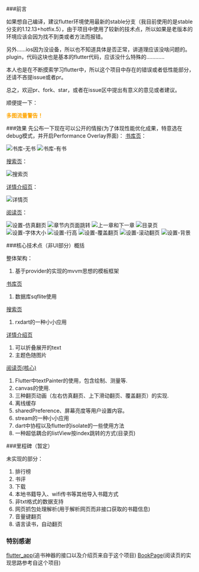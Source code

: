 ###前言

如果想自己编译，建议flutter环境使用最新的stable分支（我目前使用的是stable分支的1.12.13+hotfix.5），由于项目中使用了较新的技术点，所以如果是老版本的环境应该会因为找不到类或者方法而报错。

另外……ios因为没设备，所以也不知道具体是否正常，讲道理应该没啥问题的。plugin，代码这块也是基本的flutter代码，应该没什么特殊的…………

本人也是在不断摸索学习flutter中，所以这个项目中存在的错误或者低性能部分，还请不吝提issue或者pr。

总之，欢迎pr、fork、star，或者在issue区中提出有意义的意见或者建议。

顺便提一下：

<span style="color:orange;">**多图流量警告！**</span>

###效果
先公布一下现在可以公开的情报(为了体现性能优化成果，特意选在debug模式，并开启Performance Overlay界面)：
<a id="jump_bookShelf_effect"></a>
[书库页](#jump_bookShelf_technical_point)：

![书库-无书](https://s2.ax1x.com/2019/12/27/lEzN6K.gif)
![书库-有书](https://s2.ax1x.com/2019/12/27/lEzw0e.gif)

<a id="jump_search_effect"></a>
[搜索页](#jump_search_technical_point)：

![搜索页](https://s2.ax1x.com/2019/12/27/lEzrtA.gif)

<a id="jump_introduction_effect"></a>
[详情介绍页](#jump_introduction_technical_point)：

![详情页](https://s2.ax1x.com/2019/12/27/lVSIbD.gif)

<a id="jump_reader_effect"></a>
[阅读页](#jump_reader_technical_point)：

![设置-仿真翻页](https://s2.ax1x.com/2019/12/27/lEzmlV.gif)
![章节内页面跳转](https://s2.ax1x.com/2019/12/27/lEzg6f.gif)
![上一章和下一章](https://s2.ax1x.com/2019/12/27/lEzIts.gif)
![目录页](https://s2.ax1x.com/2019/12/27/lVppVg.gif)
![设置-字体大小](https://s2.ax1x.com/2019/12/27/lEz8YR.gif)
![设置-行高](https://s2.ax1x.com/2019/12/27/lEzlTJ.gif)
![设置-覆盖翻页](https://s2.ax1x.com/2019/12/27/lEzuOU.gif)
![设置-滚动翻页](https://s2.ax1x.com/2019/12/27/lEzMmF.gif)
![设置-背景](https://s2.ax1x.com/2019/12/27/lVSO2t.gif)


###核心技术点（非UI部分）概括

整体架构：
1. 基于provider的实现的mvvm思想的模板框架

<a id="jump_bookShelf_technical_point"></a>
[书库页](#jump_bookShelf_effect)
1. 数据库sqflite使用

<a id="jump_search_technical_point"></a>
[搜索页](#jump_search_effect)
1. rxdart的一种小小应用

<a id="jump_introduction_technical_point"></a>
[详情介绍页](#jump_introduction_effect)
1. 可以折叠展开的text
2. 主题色随图片

<a id="jump_reader_technical_point"></a>
[阅读页(核心)](#jump_reader_effect)

1. Flutter中textPainter的使用，包含绘制、测量等.
2. canvas的使用.
3. 三种翻页动画（左右仿真翻页、上下滑动翻页、覆盖翻页）的实现.
4. 离线缓存
5. sharedPreference、屏幕亮度等用户设置内容。
6. stream的一种小小应用
7. dart中协程以及flutter的isolate的一些使用方法
8. 一种超低耦合的listView按index跳转的方式(目录页)

###里程碑（暂定）

未实现的部分：

1. 排行榜
2. 书评
3. 下载
4. 本地书籍导入、wifi传书等其他导入书籍方式
5. 非txt格式的数据支持
6. 网页抓包处理解析(用于解析网页而非接口获取的书籍信息)
7. 音量键翻页
8. 语言读书，自动翻页

### 特别感谢

[flutter_app](https://github.com/shichunlei/flutter_app)(追书神器的接口以及介绍页来自于这个项目)
[BookPage](https://github.com/AnliaLee/BookPage)(阅读页的实现思路参考自这个项目)
